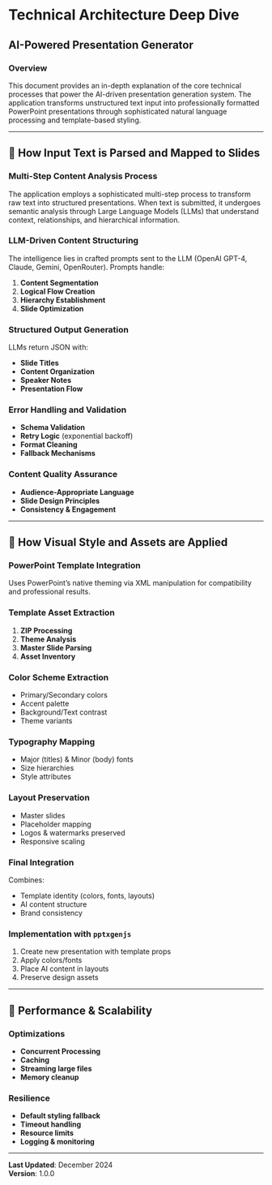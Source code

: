 # Technical Architecture Deep Dive
## AI-Powered Presentation Generator

### Overview
This document provides an in-depth explanation of the core technical processes that power the AI-driven presentation generation system. The application transforms unstructured text input into professionally formatted PowerPoint presentations through sophisticated natural language processing and template-based styling.

---

## 🧠 How Input Text is Parsed and Mapped to Slides

### Multi-Step Content Analysis Process
The application employs a sophisticated multi-step process to transform raw text into structured presentations. When text is submitted, it undergoes semantic analysis through Large Language Models (LLMs) that understand context, relationships, and hierarchical information.

### LLM-Driven Content Structuring
The intelligence lies in crafted prompts sent to the LLM (OpenAI GPT-4, Claude, Gemini, OpenRouter). Prompts handle:

1. **Content Segmentation**  
2. **Logical Flow Creation**  
3. **Hierarchy Establishment**  
4. **Slide Optimization**  

### Structured Output Generation
LLMs return JSON with:
- **Slide Titles**  
- **Content Organization**  
- **Speaker Notes**  
- **Presentation Flow**  

### Error Handling and Validation
- **Schema Validation**  
- **Retry Logic** (exponential backoff)  
- **Format Cleaning**  
- **Fallback Mechanisms**  

### Content Quality Assurance
- **Audience-Appropriate Language**  
- **Slide Design Principles**  
- **Consistency & Engagement**  

---

## 🎨 How Visual Style and Assets are Applied

### PowerPoint Template Integration
Uses PowerPoint’s native theming via XML manipulation for compatibility and professional results.  

### Template Asset Extraction
1. **ZIP Processing**  
2. **Theme Analysis**  
3. **Master Slide Parsing**  
4. **Asset Inventory**  

### Color Scheme Extraction
- Primary/Secondary colors  
- Accent palette  
- Background/Text contrast  
- Theme variants  

### Typography Mapping
- Major (titles) & Minor (body) fonts  
- Size hierarchies  
- Style attributes  

### Layout Preservation
- Master slides  
- Placeholder mapping  
- Logos & watermarks preserved  
- Responsive scaling  

### Final Integration
Combines:  
- Template identity (colors, fonts, layouts)  
- AI content structure  
- Brand consistency  

### Implementation with `pptxgenjs`
1. Create new presentation with template props  
2. Apply colors/fonts  
3. Place AI content in layouts  
4. Preserve design assets  

---

## 🔧 Performance & Scalability

### Optimizations
- **Concurrent Processing**  
- **Caching**  
- **Streaming large files**  
- **Memory cleanup**  

### Resilience
- **Default styling fallback**  
- **Timeout handling**  
- **Resource limits**  
- **Logging & monitoring**  

---

**Last Updated**: December 2024  
**Version**: 1.0.0
